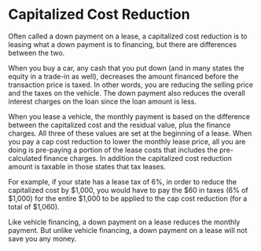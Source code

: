 ---
---

# Capitalized Cost Reduction

Often called a down payment on a lease, a capitalized cost reduction is to leasing what a down payment is to financing, but there are differences between the two.

When you buy a car, any cash that you put down (and in many states the equity in a trade-in as well), decreases the amount financed before the transaction price is taxed. In other words, you are reducing the selling price and the taxes on the vehicle. The down payment also reduces the overall interest charges on the loan since the loan amount is less.

When you lease a vehicle, the monthly payment is based on the difference between the capitalized cost and the residual value, plus the finance charges. All three of these values are set at the beginning of a lease. When you pay a cap cost reduction to lower the monthly lease price, all you are doing is pre-paying a portion of the lease costs that includes the pre-calculated finance charges. In addition the capitalized cost reduction amount is taxable in those states that tax leases.

For example, if your state has a lease tax of 6%, in order to reduce the capitalized cost by $1,000, you would have to pay the $60 in taxes (6% of $1,000) for the entire $1,000 to be applied to the cap cost reduction (for a total of $1,060). 

Like vehicle financing, a down payment on a lease reduces the monthly payment. But unlike vehicle financing, a down payment on a lease will not save you any money.
